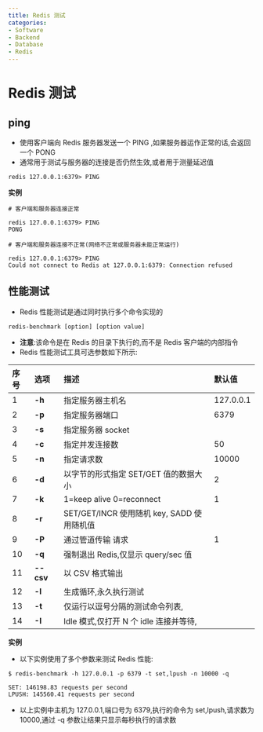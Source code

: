 ```yaml
---
title: Redis 测试
categories:
- Software
- Backend
- Database
- Redis
---
```

# Redis 测试

## ping

- 使用客户端向 Redis 服务器发送一个 PING ,如果服务器运作正常的话,会返回一个 PONG
- 通常用于测试与服务器的连接是否仍然生效,或者用于测量延迟值

```
redis 127.0.0.1:6379> PING
```

**实例**

```
# 客户端和服务器连接正常

redis 127.0.0.1:6379> PING
PONG

# 客户端和服务器连接不正常(网络不正常或服务器未能正常运行)

redis 127.0.0.1:6379> PING
Could not connect to Redis at 127.0.0.1:6379: Connection refused
```

## 性能测试

- Redis 性能测试是通过同时执行多个命令实现的

```shell
redis-benchmark [option] [option value]
```

- **注意**:该命令是在 Redis 的目录下执行的,而不是 Redis 客户端的内部指令
- Redis 性能测试工具可选参数如下所示:

| 序号 | 选项      | 描述                                       | 默认值    |
| :--- | :-------- | :----------------------------------------- | :-------- |
| 1    | **-h**    | 指定服务器主机名                           | 127.0.0.1 |
| 2    | **-p**    | 指定服务器端口                             | 6379      |
| 3    | **-s**    | 指定服务器 socket                          |           |
| 4    | **-c**    | 指定并发连接数                             | 50        |
| 5    | **-n**    | 指定请求数                                 | 10000     |
| 6    | **-d**    | 以字节的形式指定 SET/GET 值的数据大小      | 2         |
| 7    | **-k**    | 1=keep alive 0=reconnect                   | 1         |
| 8    | **-r**    | SET/GET/INCR 使用随机 key, SADD 使用随机值 |           |
| 9    | **-P**    | 通过管道传输 <numreq> 请求                 | 1         |
| 10   | **-q**    | 强制退出 Redis,仅显示 query/sec 值        |           |
| 11   | **--csv** | 以 CSV 格式输出                            |           |
| 12   | **-l**    | 生成循环,永久执行测试                     |           |
| 13   | **-t**    | 仅运行以逗号分隔的测试命令列表,           |           |
| 14   | **-I**    | Idle 模式,仅打开 N 个 idle 连接并等待,   |           |

**实例**

- 以下实例使用了多个参数来测试 Redis 性能:

```
$ redis-benchmark -h 127.0.0.1 -p 6379 -t set,lpush -n 10000 -q

SET: 146198.83 requests per second
LPUSH: 145560.41 requests per second
```

- 以上实例中主机为 127.0.0.1,端口号为 6379,执行的命令为 set,lpush,请求数为 10000,通过 -q 参数让结果只显示每秒执行的请求数